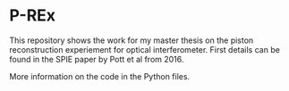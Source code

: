 # P-REx


This repository shows the work for my master thesis on the piston reconstruction experiement for optical interferometer. First details can be found in the SPIE paper by Pott et al from 2016.

More information on the code in the Python files.
